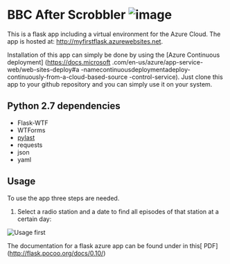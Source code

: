 # BBC After Scrobbler ![image](https://github.com/zappingseb/BBCafterScrobbler/FlaskWebProject1/static/images/both_logos.png)

This is a flask app including a virtual environment for the Azure Cloud. The
app is hosted at: http://myfirstflask.azurewebsites.net.

Installation of this app can simply be done by using the [Azure Continuous
deployment] (https://docs.microsoft
.com/en-us/azure/app-service-web/web-sites-deploy#a
-namecontinuousdeploymentadeploy-continuously-from-a-cloud-based-source
-control-service). Just clone this app to your github repository and you can
simply use it on your system.

## Python 2.7 dependencies

* Flask-WTF
* WTForms
* [pylast](https://github.com/pylast/pylast)
* requests
* json
* yaml

## Usage


To use the app three steps are needed.

1. Select a radio station and a date to find all episodes of that station at
a certain day:

![Usage first](https://github.com/zappingseb/BBCafterScrobbler/FlaskWebProject1/static/images/screen1.JPG)


The documentation for a flask azure app can be found under in this[ PDF]
(http://flask.pocoo.org/docs/0.10/)


